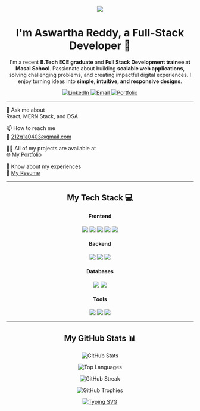 <p align="center">
<img src="https://capsule-render.vercel.app/api?type=waving&color=gradient&height=180&text=Hi%20There!%20👋&animation=fadeIn&fontColor=ffffff&fontSize=50" />
</p>

<div align="center">
<h1>I'm Aswartha Reddy, a Full-Stack Developer 🚀</h1>
<p>
I'm a recent <b>B.Tech ECE graduate</b> and <b>Full Stack Development trainee at Masai School</b>.  
Passionate about building <b>scalable web applications</b>, solving challenging problems, and creating impactful digital experiences.  
I enjoy turning ideas into <b>simple, intuitive, and responsive designs</b>.  
</p>
</div>

<p align="center">
<a href="https://www.linkedin.com/in/aswarthareddyb/" target="_blank">
<img src="https://img.shields.io/badge/LinkedIn-0077B5?style=for-the-badge&logo=linkedin&logoColor=white" alt="LinkedIn"/>
</a>
<a href="mailto:212g1a0403@gmail.com" target="blank">
<img src="https://img.shields.io/badge/Email-D14836?style=for-the-badge&logo=gmail&logoColor=white" alt="Email"/>
</a>
<a href="https://kireetisangala.netlify.app/" target="_blank">
<img src="https://img.shields.io/badge/Portfolio-255E63?style=for-the-badge&logo=google-chrome&logoColor=white" alt="Portfolio"/>
</a>
</p>


---
 
💬 Ask me about  
React, MERN Stack, and DSA

📫 How to reach me  
📧 212g1a0403@gmail.com  

👨‍💻 All of my projects are available at  
🌐 [My Portfolio](https://kireetisangala.netlify.app/)  

📄 Know about my experiences  
📑 [My Resume](https://drive.google.com/file/d/1N3iXBUOmizm8RZqNITJFqbzi5TVucCLo/view?usp=sharing) 

---

<h2 align="center">My Tech Stack 💻</h2>
<div align="center">

<h4>Frontend</h4>
<p>
<img src="https://img.shields.io/badge/HTML5-E34F26?style=for-the-badge&logo=html5&logoColor=white" />
<img src="https://img.shields.io/badge/CSS3-1572B6?style=for-the-badge&logo=css3&logoColor=white" />
<img src="https://img.shields.io/badge/JavaScript-F7DF1E?style=for-the-badge&logo=javascript&logoColor=black" />
<img src="https://img.shields.io/badge/React-20232A?style=for-the-badge&logo=react&logoColor=61DAFB" />
<img src="https://img.shields.io/badge/Tailwind_CSS-38B2AC?style=for-the-badge&logo=tailwind-css&logoColor=white" />
</p>

<h4>Backend</h4>
<p>
<img src="https://img.shields.io/badge/Node.js-339933?style=for-the-badge&logo=nodedotjs&logoColor=white" />
<img src="https://img.shields.io/badge/Express.js-000000?style=for-the-badge&logo=express&logoColor=white" />
<img src="https://img.shields.io/badge/Python-3776AB?style=for-the-badge&logo=python&logoColor=white" />
</p>

<h4>Databases</h4>
<p>
<img src="https://img.shields.io/badge/MongoDB-47A248?style=for-the-badge&logo=mongodb&logoColor=white" />
<img src="https://img.shields.io/badge/Firebase-FFCA28?style=for-the-badge&logo=firebase&logoColor=black" />
</p>

<h4>Tools</h4>
<p>
<img src="https://img.shields.io/badge/Git-F05032?style=for-the-badge&logo=git&logoColor=white" />
<img src="https://img.shields.io/badge/Postman-FF6C37?style=for-the-badge&logo=postman&logoColor=white" />
<img src="https://img.shields.io/badge/VS_Code-0078D4?style=for-the-badge&logo=visual-studio-code&logoColor=white" />
</p>
</div>

---

<h2 align="center">My GitHub Stats 📊</h2>
<div align="center">

<p>
<img src="https://github-readme-stats.vercel.app/api?username=Aswartha03&show_icons=true&theme=radical&hide_border=true" alt="GitHub Stats"/>
</p>

<p>
<img src="https://github-readme-stats.vercel.app/api/top-langs/?username=Aswartha03&layout=compact&theme=radical&hide_border=true" alt="Top Languages"/>
</p>

<p>
<img src="https://github-readme-streak-stats.herokuapp.com/?user=Aswartha03&theme=radical&hide_border=true" alt="GitHub Streak"/>
</p>

<p>
<img src="https://github-profile-trophy.vercel.app/?username=Aswartha03&theme=radical&column=7" alt="GitHub Trophies"/>
</p>

</div>

<p align="center">
<a href="https://git.io/typing-svg"><img src="https://readme-typing-svg.demolab.com?font=Fira+Code&pause=1000&color=33FF33&width=435&lines=Happy+Coding!;Always+Learning...;Building+the+Future." alt="Typing SVG" /></a>
</p>
